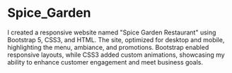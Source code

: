 # Spice_Garden
I created a responsive website named "Spice Garden Restaurant" using Bootstrap 5, CSS3, and HTML. The site, optimized for desktop and mobile, highlighting the menu, ambiance, and promotions. Bootstrap enabled responsive layouts, while CSS3 added custom animations, showcasing my ability to enhance customer engagement and meet business goals.
